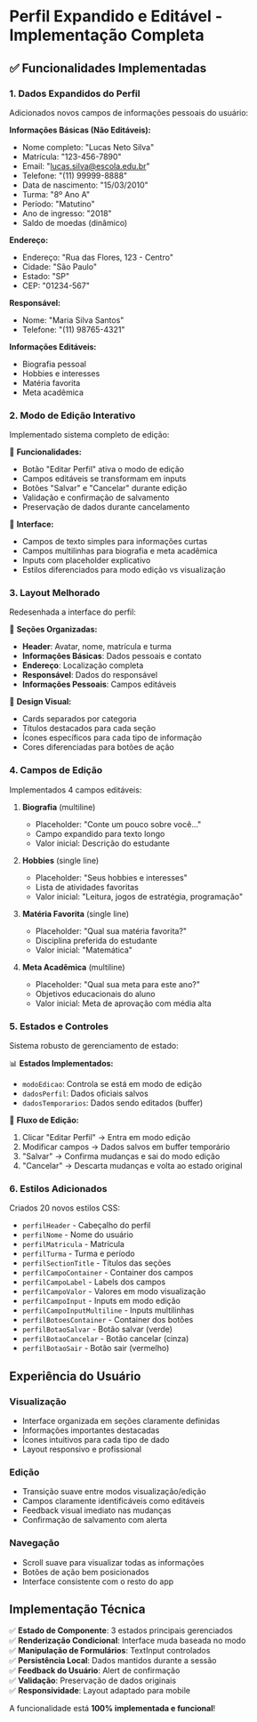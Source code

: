 # Perfil Expandido e Editável - Implementação Completa

## ✅ Funcionalidades Implementadas

### **1. Dados Expandidos do Perfil**

Adicionados novos campos de informações pessoais do usuário:

**Informações Básicas (Não Editáveis):**

- Nome completo: "Lucas Neto Silva"
- Matrícula: "123-456-7890"
- Email: "lucas.silva@escola.edu.br"
- Telefone: "(11) 99999-8888"
- Data de nascimento: "15/03/2010"
- Turma: "8º Ano A"
- Período: "Matutino"
- Ano de ingresso: "2018"
- Saldo de moedas (dinâmico)

**Endereço:**

- Endereço: "Rua das Flores, 123 - Centro"
- Cidade: "São Paulo"
- Estado: "SP"
- CEP: "01234-567"

**Responsável:**

- Nome: "Maria Silva Santos"
- Telefone: "(11) 98765-4321"

**Informações Editáveis:**

- Biografia pessoal
- Hobbies e interesses
- Matéria favorita
- Meta acadêmica

### **2. Modo de Edição Interativo**

Implementado sistema completo de edição:

🔧 **Funcionalidades:**

- Botão "Editar Perfil" ativa o modo de edição
- Campos editáveis se transformam em inputs
- Botões "Salvar" e "Cancelar" durante edição
- Validação e confirmação de salvamento
- Preservação de dados durante cancelamento

📱 **Interface:**

- Campos de texto simples para informações curtas
- Campos multilinhas para biografia e meta acadêmica
- Inputs com placeholder explicativo
- Estilos diferenciados para modo edição vs visualização

### **3. Layout Melhorado**

Redesenhada a interface do perfil:

🎨 **Seções Organizadas:**

- **Header**: Avatar, nome, matrícula e turma
- **Informações Básicas**: Dados pessoais e contato
- **Endereço**: Localização completa
- **Responsável**: Dados do responsável
- **Informações Pessoais**: Campos editáveis

🎯 **Design Visual:**

- Cards separados por categoria
- Títulos destacados para cada seção
- Ícones específicos para cada tipo de informação
- Cores diferenciadas para botões de ação

### **4. Campos de Edição**

Implementados 4 campos editáveis:

1. **Biografia** (multiline)

   - Placeholder: "Conte um pouco sobre você..."
   - Campo expandido para texto longo
   - Valor inicial: Descrição do estudante

2. **Hobbies** (single line)

   - Placeholder: "Seus hobbies e interesses"
   - Lista de atividades favoritas
   - Valor inicial: "Leitura, jogos de estratégia, programação"

3. **Matéria Favorita** (single line)

   - Placeholder: "Qual sua matéria favorita?"
   - Disciplina preferida do estudante
   - Valor inicial: "Matemática"

4. **Meta Acadêmica** (multiline)
   - Placeholder: "Qual sua meta para este ano?"
   - Objetivos educacionais do aluno
   - Valor inicial: Meta de aprovação com média alta

### **5. Estados e Controles**

Sistema robusto de gerenciamento de estado:

📊 **Estados Implementados:**

- `modoEdicao`: Controla se está em modo de edição
- `dadosPerfil`: Dados oficiais salvos
- `dadosTemporarios`: Dados sendo editados (buffer)

🔄 **Fluxo de Edição:**

1. Clicar "Editar Perfil" → Entra em modo edição
2. Modificar campos → Dados salvos em buffer temporário
3. "Salvar" → Confirma mudanças e sai do modo edição
4. "Cancelar" → Descarta mudanças e volta ao estado original

### **6. Estilos Adicionados**

Criados 20 novos estilos CSS:

- `perfilHeader` - Cabeçalho do perfil
- `perfilNome` - Nome do usuário
- `perfilMatricula` - Matrícula
- `perfilTurma` - Turma e período
- `perfilSectionTitle` - Títulos das seções
- `perfilCampoContainer` - Container dos campos
- `perfilCampoLabel` - Labels dos campos
- `perfilCampoValor` - Valores em modo visualização
- `perfilCampoInput` - Inputs em modo edição
- `perfilCampoInputMultiline` - Inputs multilinhas
- `perfilBotoesContainer` - Container dos botões
- `perfilBotaoSalvar` - Botão salvar (verde)
- `perfilBotaoCancelar` - Botão cancelar (cinza)
- `perfilBotaoSair` - Botão sair (vermelho)

## **Experiência do Usuário**

### **Visualização**

- Interface organizada em seções claramente definidas
- Informações importantes destacadas
- Ícones intuitivos para cada tipo de dado
- Layout responsivo e profissional

### **Edição**

- Transição suave entre modos visualização/edição
- Campos claramente identificáveis como editáveis
- Feedback visual imediato nas mudanças
- Confirmação de salvamento com alerta

### **Navegação**

- Scroll suave para visualizar todas as informações
- Botões de ação bem posicionados
- Interface consistente com o resto do app

## **Implementação Técnica**

✅ **Estado de Componente**: 3 estados principais gerenciados  
✅ **Renderização Condicional**: Interface muda baseada no modo  
✅ **Manipulação de Formulários**: TextInput controlados  
✅ **Persistência Local**: Dados mantidos durante a sessão  
✅ **Feedback do Usuário**: Alert de confirmação  
✅ **Validação**: Preservação de dados originais  
✅ **Responsividade**: Layout adaptado para mobile

A funcionalidade está **100% implementada e funcional**!

